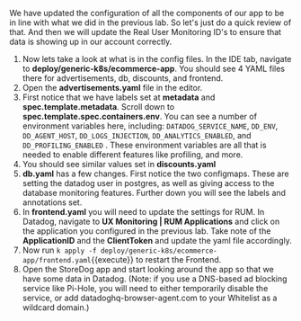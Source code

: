 We have updated the configuration of all the components of our app to be in line with what we did in the previous lab. So let's just do a quick review of that. And then we will update the Real User Monitoring ID's to ensure that data is showing up in our account correctly. 

1.  Now lets take a look at what is in the config files. In the IDE tab, navigate to **deploy/generic-k8s/ecommerce-app**. You should see 4 YAML files there for advertisements, db, discounts, and frontend.
1.  Open the **advertisements.yaml** file in the editor.
2.  First notice that we have labels set at **metadata** and **spec.template.metadata**. Scroll down to **spec.template.spec.containers.env**. You can see a number of environment variables here, including: `DATADOG_SERVICE_NAME`, `DD_ENV`, `DD_AGENT_HOST`, `DD_LOGS_INJECTION`, `DD_ANALYTICS_ENABLED`, and `DD_PROFILING_ENABLED` . These environment variables are all that is needed to enable different features like profiling, and more. 
3.  You should see similar values set in **discounts.yaml**
4.  **db.yaml** has a few changes. First notice the two configmaps. These are setting the datadog user in postgres, as well as giving access to the database monitoring features. Further down you will see the labels and annotations set. 
5.  In **frontend.yaml** you will need to update the settings for RUM. In Datadog, navigate to **UX Monitoring | RUM Applications** and click on the application you configured in the previous lab. Take note of the **ApplicationID** and the **ClientToken** and update the yaml file accordingly. 
6.  Now run `k apply -f deploy/generic-k8s/ecommerce-app/frontend.yaml`{{execute}} to restart the Frontend. 
7.  Open the StoreDog app and start looking around the app so that we have some data in Datadog. (Note: if you use a DNS-based ad blocking service like Pi-Hole, you will need to either temporarily disable the service, or add datadoghq-browser-agent.com to your Whitelist as a wildcard domain.)
